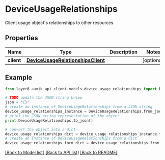 # DeviceUsageRelationships

Client usage object's relationships to other resources

## Properties
Name | Type | Description | Notes
------------ | ------------- | ------------- | -------------
**client** | [**DeviceUsageRelationshipsClient**](DeviceUsageRelationshipsClient.md) |  | [optional] 

## Example

```python
from layer8_auvik_api_client.models.device_usage_relationships import DeviceUsageRelationships

# TODO update the JSON string below
json = "{}"
# create an instance of DeviceUsageRelationships from a JSON string
device_usage_relationships_instance = DeviceUsageRelationships.from_json(json)
# print the JSON string representation of the object
print DeviceUsageRelationships.to_json()

# convert the object into a dict
device_usage_relationships_dict = device_usage_relationships_instance.to_dict()
# create an instance of DeviceUsageRelationships from a dict
device_usage_relationships_form_dict = device_usage_relationships.from_dict(device_usage_relationships_dict)
```
[[Back to Model list]](../README.md#documentation-for-models) [[Back to API list]](../README.md#documentation-for-api-endpoints) [[Back to README]](../README.md)


